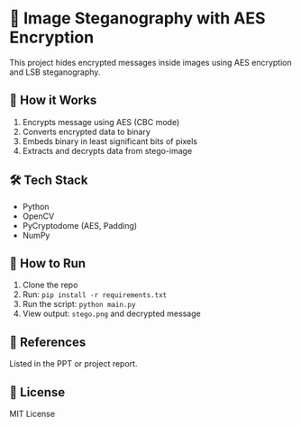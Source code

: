 # 🔐 Image Steganography with AES Encryption

This project hides encrypted messages inside images using AES encryption and LSB steganography.

## 📂 How it Works
1. Encrypts message using AES (CBC mode)
2. Converts encrypted data to binary
3. Embeds binary in least significant bits of pixels
4. Extracts and decrypts data from stego-image

## 🛠️ Tech Stack
- Python
- OpenCV
- PyCryptodome (AES, Padding)
- NumPy

## 🚀 How to Run
1. Clone the repo
2. Run: `pip install -r requirements.txt`
3. Run the script: `python main.py`
4. View output: `stego.png` and decrypted message

## 🔗 References
Listed in the PPT or project report.

## 📃 License
MIT License
